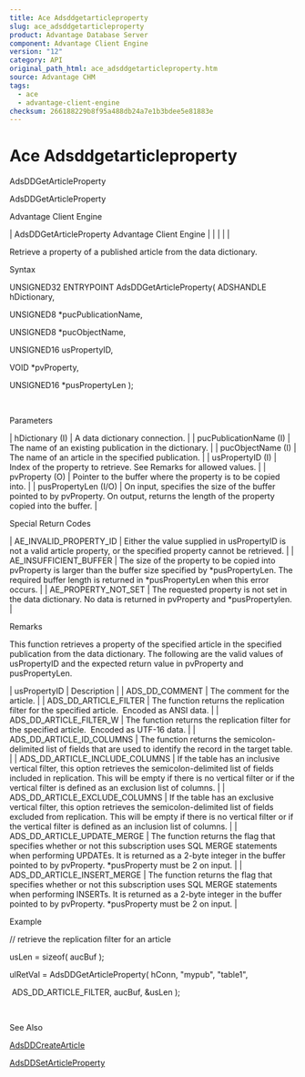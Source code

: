 ```yaml
---
title: Ace Adsddgetarticleproperty
slug: ace_adsddgetarticleproperty
product: Advantage Database Server
component: Advantage Client Engine
version: "12"
category: API
original_path_html: ace_adsddgetarticleproperty.htm
source: Advantage CHM
tags:
  - ace
  - advantage-client-engine
checksum: 266188229b8f95a488db24a7e1b3bdee5e81883e
---
```


# Ace Adsddgetarticleproperty

AdsDDGetArticleProperty

AdsDDGetArticleProperty

Advantage Client Engine

| AdsDDGetArticleProperty  Advantage Client Engine |  |  |  |  |

Retrieve a property of a published article from the data dictionary.

Syntax

UNSIGNED32 ENTRYPOINT AdsDDGetArticleProperty( ADSHANDLE hDictionary,

UNSIGNED8 \*pucPublicationName,

UNSIGNED8 \*pucObjectName,

UNSIGNED16 usPropertyID,

VOID \*pvProperty,

UNSIGNED16 \*pusPropertyLen );

 

Parameters

| hDictionary (I) | A data dictionary connection. |
| pucPublicationName (I) | The name of an existing publication in the dictionary. |
| pucObjectName (I) | The name of an article in the specified publication. |
| usPropertyID (I) | Index of the property to retrieve. See Remarks for allowed values. |
| pvProperty (O) | Pointer to the buffer where the property is to be copied into. |
| pusPropertyLen (I/O) | On input, specifies the size of the buffer pointed to by pvProperty. On output, returns the length of the property copied into the buffer. |

Special Return Codes

| AE\_INVALID\_PROPERTY\_ID | Either the value supplied in usPropertyID is not a valid article property, or the specified property cannot be retrieved. |
| AE\_INSUFFICIENT\_BUFFER | The size of the property to be copied into pvProperty is larger than the buffer size specified by \*pusPropertyLen. The required buffer length is returned in \*pusPropertyLen when this error occurs. |
| AE\_PROPERTY\_NOT\_SET | The requested property is not set in the data dictionary. No data is returned in pvProperty and \*pusPropertylen. |

Remarks

This function retrieves a property of the specified article in the specified publication from the data dictionary. The following are the valid values of usPropertyID and the expected return value in pvProperty and pusPropertyLen.

| usPropertyID | Description |
| ADS\_DD\_COMMENT | The comment for the article. |
| ADS\_DD\_ARTICLE\_FILTER | The function returns the replication filter for the specified article.  Encoded as ANSI data. |
| ADS\_DD\_ARTICLE\_FILTER\_W | The function returns the replication filter for the specified article.  Encoded as UTF-16 data. |
| ADS\_DD\_ARTICLE\_ID\_COLUMNS | The function returns the semicolon-delimited list of fields that are used to identify the record in the target table. |
| ADS\_DD\_ARTICLE\_INCLUDE\_COLUMNS | If the table has an inclusive vertical filter, this option retrieves the semicolon-delimited list of fields included in replication. This will be empty if there is no vertical filter or if the vertical filter is defined as an exclusion list of columns. |
| ADS\_DD\_ARTICLE\_EXCLUDE\_COLUMNS | If the table has an exclusive vertical filter, this option retrieves the semicolon-delimited list of fields excluded from replication. This will be empty if there is no vertical filter or if the vertical filter is defined as an inclusion list of columns. |
| ADS\_DD\_ARTICLE\_UPDATE\_MERGE | The function returns the flag that specifies whether or not this subscription uses SQL MERGE statements when performing UPDATEs. It is returned as a 2-byte integer in the buffer pointed to by pvProperty. \*pusProperty must be 2 on input. |
| ADS\_DD\_ARTICLE\_INSERT\_MERGE | The function returns the flag that specifies whether or not this subscription uses SQL MERGE statements when performing INSERTs. It is returned as a 2-byte integer in the buffer pointed to by pvProperty. \*pusProperty must be 2 on input. |

Example

// retrieve the replication filter for an article

usLen = sizeof( aucBuf );

ulRetVal = AdsDDGetArticleProperty( hConn, "mypub", "table1",

 ADS\_DD\_ARTICLE\_FILTER, aucBuf, &usLen );

 

See Also

[AdsDDCreateArticle](ace_adsddcreatearticle.md)

[AdsDDSetArticleProperty](ace_adsddsetarticleproperty.md)
